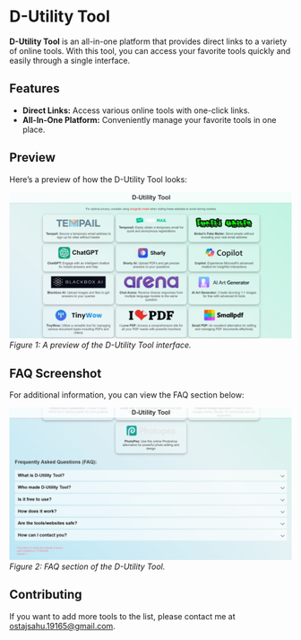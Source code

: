 # D-Utility Tool

**D-Utility Tool** is an all-in-one platform that provides direct links to a variety of online tools. With this tool, you can access your favorite tools quickly and easily through a single interface.

## Features

- **Direct Links:** Access various online tools with one-click links.
- **All-In-One Platform:** Conveniently manage your favorite tools in one place.

## Preview

Here’s a preview of how the D-Utility Tool looks:

![Preview](D-Utility%20Tool/Screenshots/1.png)
*Figure 1: A preview of the D-Utility Tool interface.*

## FAQ Screenshot

For additional information, you can view the FAQ section below:

![FAQ Screenshot](D-Utility%20Tool/Screenshots/2.png)
*Figure 2: FAQ section of the D-Utility Tool.*

## Contributing

If you want to add more tools to the list, please contact me at [ostajsahu.19165@gmail.com](mailto:ostajsahu.19165@gmail.com).
